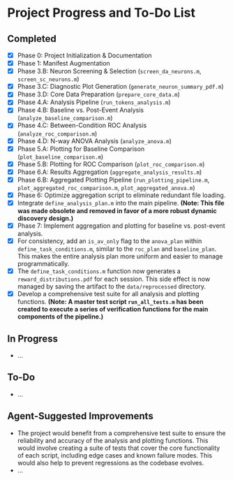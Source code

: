 # Project Progress and To-Do List

## Completed

- [x] Phase 0: Project Initialization & Documentation
- [x] Phase 1: Manifest Augmentation
- [x] Phase 3.B: Neuron Screening & Selection (`screen_da_neurons.m`, `screen_sc_neurons.m`)
- [x] Phase 3.C: Diagnostic Plot Generation (`generate_neuron_summary_pdf.m`)
- [x] Phase 3.D: Core Data Preparation (`prepare_core_data.m`)
- [x] Phase 4.A: Analysis Pipeline (`run_tokens_analysis.m`)
- [x] Phase 4.B: Baseline vs. Post-Event Analysis (`analyze_baseline_comparison.m`)
- [x] Phase 4.C: Between-Condition ROC Analysis (`analyze_roc_comparison.m`)
- [x] Phase 4.D: N-way ANOVA Analysis (`analyze_anova.m`)
- [x] Phase 5.A: Plotting for Baseline Comparison (`plot_baseline_comparison.m`)
- [x] Phase 5.B: Plotting for ROC Comparison (`plot_roc_comparison.m`)
- [x] Phase 6.A: Results Aggregation (`aggregate_analysis_results.m`)
- [x] Phase 6.B: Aggregated Plotting Pipeline (`run_plotting_pipeline.m`, `plot_aggregated_roc_comparison.m`, `plot_aggregated_anova.m`)
- [x] Phase 6: Optimize aggregation script to eliminate redundant file loading.
- [x] Integrate `define_analysis_plan.m` into the main pipeline. **(Note: This file was made obsolete and removed in favor of a more robust dynamic discovery design.)**
- [x] Phase 7: Implement aggregation and plotting for baseline vs. post-event analysis.
- [x] For consistency, add an `is_av_only` flag to the `anova_plan` within `define_task_conditions.m`, similar to the `roc_plan` and `baseline_plan`. This makes the entire analysis plan more uniform and easier to manage programmatically.
- [x] The `define_task_conditions.m` function now generates a `reward_distributions.pdf` for each session. This side effect is now managed by saving the artifact to the `data/reprocessed` directory.
- [x] Develop a comprehensive test suite for all analysis and plotting functions. **(Note: A master test script `run_all_tests.m` has been created to execute a series of verification functions for the main components of the pipeline.)**

## In Progress

- ...

## To-Do

- ...

## Agent-Suggested Improvements
- The project would benefit from a comprehensive test suite to ensure the reliability and accuracy of the analysis and plotting functions. This would involve creating a suite of tests that cover the core functionality of each script, including edge cases and known failure modes. This would also help to prevent regressions as the codebase evolves.
- ...